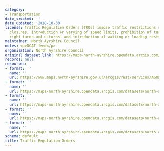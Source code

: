 ```yaml
---
category:
- Transportation
date_created: ''
date_updated: '2018-10-30'
license: Traffic Regulation Orders (TROs) impose traffic restrictions such as road
  closures, introduction or varying of speed limits, prohibition of turns (such as
  right turns and u-turns) and introduction of waiting or loading restrictions.
maintainer: North Ayrshire Council
notes: <p>DCAT feed</p>
organization: North Ayrshire Council
original_dataset_link: https://maps-north-ayrshire.opendata.arcgis.com/maps/north-ayrshire::traffic-regulation-orders
records: null
resources:
- format: ''
  name: ''
  url: https://www.maps.north-ayrshire.gov.uk/arcgis/rest/services/AGOL/Open_Data_Portal4/MapServer/11
- format: ''
  name: ''
  url: https://maps-north-ayrshire.opendata.arcgis.com/datasets/north-ayrshire::traffic-regulation-orders.geojson?outSR=%7B%22latestWkid%22%3A27700%2C%22wkid%22%3A27700%7D
- format: ''
  name: ''
  url: https://maps-north-ayrshire.opendata.arcgis.com/datasets/north-ayrshire::traffic-regulation-orders.csv?outSR=%7B%22latestWkid%22%3A27700%2C%22wkid%22%3A27700%7D
- format: ''
  name: ''
  url: https://maps-north-ayrshire.opendata.arcgis.com/datasets/north-ayrshire::traffic-regulation-orders.kml?outSR=%7B%22latestWkid%22%3A27700%2C%22wkid%22%3A27700%7D
- format: ''
  name: ''
  url: https://maps-north-ayrshire.opendata.arcgis.com/datasets/north-ayrshire::traffic-regulation-orders.zip?outSR=%7B%22latestWkid%22%3A27700%2C%22wkid%22%3A27700%7D
schema: default
title: Traffic Regulation Orders
---
```

